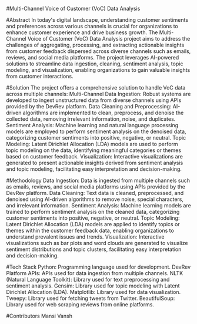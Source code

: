 #Multi-Channel Voice of Customer (VoC) Data Analysis

#Abstract
In today's digital landscape, understanding customer sentiments and preferences across various channels is crucial for organizations to enhance customer experience and drive business growth. The Multi-Channel Voice of Customer (VoC) Data Analysis project aims to address the challenges of aggregating, processing, and extracting actionable insights from customer feedback dispersed across diverse channels such as emails, reviews, and social media platforms. The project leverages AI-powered solutions to streamline data ingestion, cleaning, sentiment analysis, topic modeling, and visualization, enabling organizations to gain valuable insights from customer interactions.

#Solution
The project offers a comprehensive solution to handle VoC data across multiple channels:
Multi-Channel Data Ingestion: Robust systems are developed to ingest unstructured data from diverse channels using APIs provided by the DevRev platform.
Data Cleaning and Preprocessing: AI-driven algorithms are implemented to clean, preprocess, and denoise the collected data, removing irrelevant information, noise, and duplicates.
Sentiment Analysis: Machine learning and natural language processing models are employed to perform sentiment analysis on the denoised data, categorizing customer sentiments into positive, negative, or neutral.
Topic Modeling: Latent Dirichlet Allocation (LDA) models are used to perform topic modeling on the data, identifying meaningful categories or themes based on customer feedback.
Visualization: Interactive visualizations are generated to present actionable insights derived from sentiment analysis and topic modeling, facilitating easy interpretation and decision-making.

#Methodology
Data Ingestion: Data is ingested from multiple channels such as emails, reviews, and social media platforms using APIs provided by the DevRev platform.
Data Cleaning: Text data is cleaned, preprocessed, and denoised using AI-driven algorithms to remove noise, special characters, and irrelevant information.
Sentiment Analysis: Machine learning models are trained to perform sentiment analysis on the cleaned data, categorizing customer sentiments into positive, negative, or neutral.
Topic Modeling: Latent Dirichlet Allocation (LDA) models are applied to identify topics or themes within the customer feedback data, enabling organizations to understand prevalent issues and trends.
Visualization: Interactive visualizations such as bar plots and word clouds are generated to visualize sentiment distributions and topic clusters, facilitating easy interpretation and decision-making.

#Tech Stack
Python: Programming language used for development.
DevRev Platform APIs: APIs used for data ingestion from multiple channels.
NLTK (Natural Language Toolkit): Library used for text preprocessing and sentiment analysis.
Gensim: Library used for topic modeling with Latent Dirichlet Allocation (LDA).
Matplotlib: Library used for data visualization.
Tweepy: Library used for fetching tweets from Twitter.
BeautifulSoup: Library used for web scraping reviews from online platforms.

#Contributors
Mansi 
Vansh
